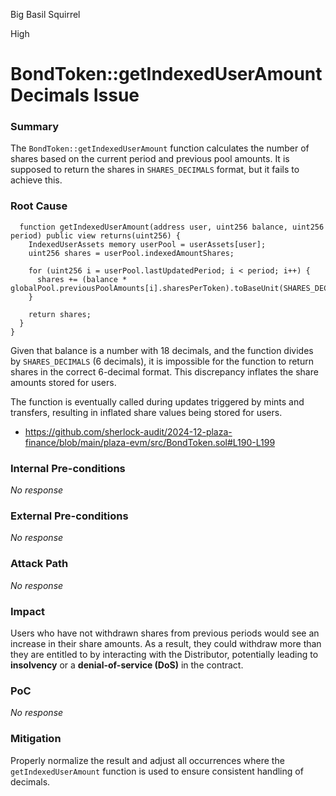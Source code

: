 Big Basil Squirrel

High

# BondToken::getIndexedUserAmount Decimals Issue

### Summary

The `BondToken::getIndexedUserAmount` function calculates the number of shares based on the current period and previous pool amounts. It is supposed to return the shares in `SHARES_DECIMALS` format, but it fails to achieve this.

### Root Cause

```solidity
  function getIndexedUserAmount(address user, uint256 balance, uint256 period) public view returns(uint256) {
    IndexedUserAssets memory userPool = userAssets[user];
    uint256 shares = userPool.indexedAmountShares;

    for (uint256 i = userPool.lastUpdatedPeriod; i < period; i++) {
      shares += (balance * globalPool.previousPoolAmounts[i].sharesPerToken).toBaseUnit(SHARES_DECIMALS);
    }

    return shares;
  }
}
```

Given that balance is a number with 18 decimals, and the function divides by `SHARES_DECIMALS` (6 decimals), it is impossible for the function to return shares in the correct 6-decimal format. This discrepancy inflates the share amounts stored for users.

The function is eventually called during updates triggered by mints and transfers, resulting in inflated share values being stored for users.

* https://github.com/sherlock-audit/2024-12-plaza-finance/blob/main/plaza-evm/src/BondToken.sol#L190-L199

### Internal Pre-conditions

_No response_

### External Pre-conditions

_No response_

### Attack Path

_No response_

### Impact

Users who have not withdrawn shares from previous periods would see an increase in their share amounts. As a result, they could withdraw more than they are entitled to by interacting with the Distributor, potentially leading to **insolvency** or a **denial-of-service (DoS)** in the contract.

### PoC

_No response_

### Mitigation

Properly normalize the result and adjust all occurrences where the `getIndexedUserAmount` function is used to ensure consistent handling of decimals.